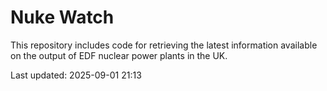 # Nuke Watch

This repository includes code for retrieving the latest information available on the output of EDF nuclear power plants in the UK.

Last updated: 2025-09-01 21:13